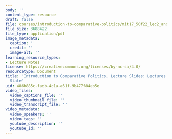 ```yaml
---
body: ''
content_type: resource
draft: false
file: courses/introduction-to-comparative-politics/mit17_50f22_lec2_and_lec3.pdf
file_size: 3688422
file_type: application/pdf
image_metadata:
  caption: ''
  credit: ''
  image-alt: ''
learning_resource_types:
- Lecture Notes
license: https://creativecommons.org/licenses/by-nc-sa/4.0/
resourcetype: Document
title: 'Introduction to Comparative Politics, Lecture Slides: Lectures 2 and 3, The
  State'
uid: 486b885c-fadb-4c1a-a61f-9b477f84eb5e
video_files:
  video_captions_file: ''
  video_thumbnail_file: ''
  video_transcript_file: ''
video_metadata:
  video_speakers: ''
  video_tags: ''
  youtube_description: ''
  youtube_id: ''
---
```

